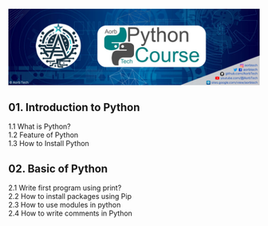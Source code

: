 ![Python Course](PythonCourse.png)

## 01. Introduction to Python
1.1 What is Python? </br>
1.2 Feature of Python </br>
1.3 How to Install Python </br>

## 02. Basic of Python 
2.1 Write first program using print? </br>
2.2 How to install packages using  Pip </br>
2.3 How to use modules in python </br>
2.4 How to write comments in Python </br>
